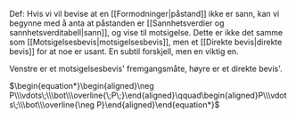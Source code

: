 Def:
Hvis vi vil bevise at en [[Formodninger|påstand]] ikke er sann, kan vi begynne med å anta at påstanden er [[Sannhetsverdier og sannhetsverditabell|sann]], og vise til motsigelse. Dette er ikke det samme som [[Motsigelsesbevis|motsigelsesbevis]], men et [[Direkte bevis|direkte bevis]] for at noe er usant. En subtil forskjell, men en viktig en. 

Venstre er et motsigelsesbevis' fremgangsmåte, høyre er et direkte bevis'.

$\begin{equation*}\begin{aligned}\neg P\\\vdots\;\\\bot\\\overline{\;P\;}\end{aligned}\qquad\begin{aligned}P\\\vdots\;\\\bot\\\overline{\neg P}\end{aligned}\end{equation*}$

